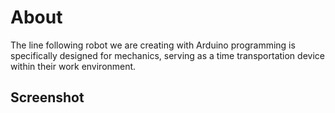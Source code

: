 # About
The line following robot we are creating with Arduino programming is specifically designed for mechanics, serving as a time transportation device within their work environment.
## Screenshot
